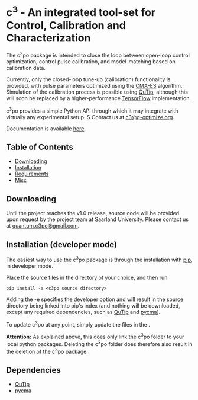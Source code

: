# c<sup>3</sup> - An integrated tool-set for Control, Calibration and Characterization

The c<sup>3</sup>po package is intended to close the loop between open-loop control optimization, control pulse calibration, and model-matching based on calibration data.

Currently, only the closed-loop tune-up (calibration) functionality is provided, with pulse parameters optimized using the [CMA-ES](http://www.cmap.polytechnique.fr/~nikolaus.hansen/) algorithm.  Simulation of the calibration process is possible using [QuTip](http://qutip.org/), although this will soon be replaced by a higher-performance [TensorFlow](http://tensorflow.org) implementation.

c<sup>3</sup>po  provides a simple Python API through which it may integrate with virtually any experimental setup. S
Contact us at [c3@q-optimize.org](mailto://quantum.c3po@gmail.com).

Documentation is available [here](https://c3-toolset.readthedocs.io).

## Table of Contents
* [Downloading](#downloading)
* [Installation](#installation)  
* [Requirements](#requirements)  
* [Misc](#misc)  

<a name="downloading"><a/>
## Downloading
Until the project reaches the v1.0 release, source code will be provided upon request by the project team at Saarland University. Please contact us at [quantum.c3po@gmail.com](mailto://quantum.c3po@gmail.com).

<a name="installation"><a/>
## Installation (developer mode)

The easiest way to use the c<sup>3</sup>po package is through the installation with [pip](https://pypi.org/project/pip/), in developer mode.

Place the source files in the directory of your choice, and then run
```
pip install -e <c3po source directory>
```
Adding the -e specifies the developer option and will result in the source directory being linked into pip's index (and nothing will be downloaded, except any required dependencies, such as [QuTip](http://qutip.org/) and [pycma](https://github.com/CMA-ES/pycma)).

To update c<sup>3</sup>po at any point, simply update the files in the <c3po source directory>.


**Attention:** As explained above, this does only link the c<sup>3</sup>po folder to your
local python packages. Deleting the c<sup>3</sup>po folder does therefore also result in
the deletion of the c<sup>3</sup>po package.


<a name="requirements"><a/>
## Dependencies
- [QuTip](http://qutip.org/)
- [pycma](https://github.com/CMA-ES/pycma)
